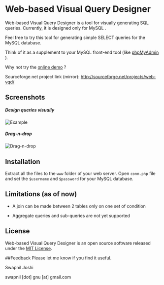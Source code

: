 # Web-based Visual Query Designer

Web-based Visual Query Designer is a tool for visually generating SQL queries.
Currently, it is designed only for MySQL .

Feel free to try this tool for generating simple SELECT queries for the MySQL
database.

Think of it as a supplement to your MySQL front-end tool (like [
phpMyAdmin ](http://www.phpmyadmin.net/) ).

Why not try the <a target="_blank" href="http://swapnilmj.github.io/web-vqd/">online demo</a> ?

Sourceforge.net project link (mirror): [ http://sourceforge.net/projects/web-vqd/
](http://sourceforge.net/projects/web-vqd/)

## Screenshots

##### Design queries *visually*
![Example](https://cloud.githubusercontent.com/assets/2190589/7006635/5b72b1c2-dca0-11e4-84db-cf1e3834a397.png)

##### Drag-n-drop
![Drag-n-drop](https://cloud.githubusercontent.com/assets/2190589/7006820/b4916176-dca1-11e4-8ad4-0a472f179cd3.png)

## Installation

Extract all the files to the `www` folder of your web server. Open `conn.php`
file and set the `$username` and `$password` for your MySQL database.

## Limitations (as of now)

  * A join can be made between 2 tables only on one set of condition 
  
  * Aggregate queries and sub-queries are not yet supported

## License

Web-based Visual Query Designer is an open source software released under the
[MIT License](http://opensource.org/licenses/mit-license.php).

##Feedback
Please let me know if you find it useful.

Swapnil Joshi

swapnil [dot] gnu [at] gmail.com


